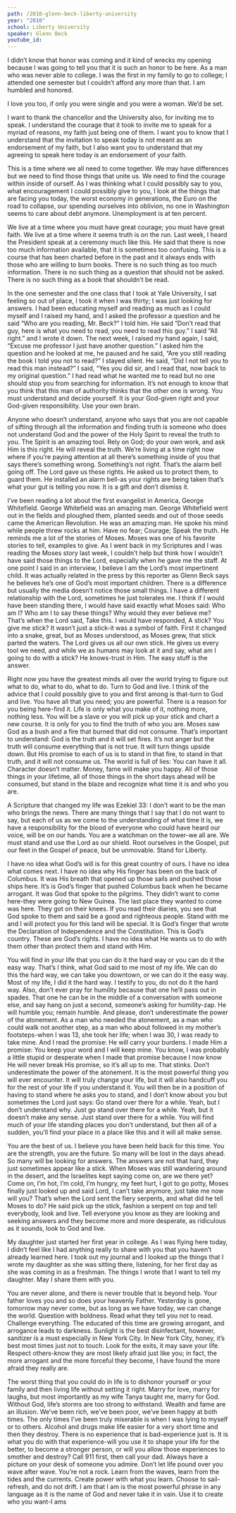```yaml
---
path: /2010-glenn-beck-liberty-university
year: "2010"
school: Liberty University
speaker: Glenn Beck
youtube_id: 
---
```


I didn’t know that honor was coming and it kind of wrecks my opening because I was going to tell you that it is such an honor to be here. As a man who was never able to college. I was the first in my family to go to college; I attended one semester but I couldn’t afford any more than that. I am humbled and honored.

I love you too, if only you were single and you were a woman. We’d be set.

I want to thank the chancellor and the University also, for inviting me to speak. I understand the courage that it took to invite me to speak for a myriad of reasons, my faith just being one of them. I want you to know that I understand that the invitation to speak today is not meant as an endorsement of my faith, but I also want you to understand that my agreeing to speak here today is an endorsement of your faith.

This is a time where we all need to come together. We may have differences but we need to find those things that unite us. We need to find the courage within inside of ourself. As I was thinking what I could possibly say to you, what encouragement I could possibly give to you, I look at the things that are facing you today, the worst economy in generations, the Euro on the road to collapse, our spending ourselves into oblivion, no one in Washington seems to care about debt anymore. Unemployment is at ten percent.

We live at a time where you must have great courage; you must have great faith. We live at a time where it seems truth is on the run. Last week, I heard the President speak at a ceremony much like this. He said that there is now too much information available, that it is sometimes too confusing. This is a course that has been charted before in the past and it always ends with those who are willing to burn books. There is no such thing as too much information. There is no such thing as a question that should not be asked. There is no such thing as a book that shouldn’t be read.

In the one semester and the one class that I took at Yale University, I sat feeling so out of place, I took it when I was thirty; I was just looking for answers. I had been educating myself and reading as much as I could myself and I raised my hand, and I asked the professor a question and he said “Who are you reading, Mr. Beck?” I told him. He said “Don’t read that guy, here is what you need to read, you need to read this guy.” I said “All right.” and I wrote it down. The next week, I raised my hand again, I said, “Excuse me professor I just have another question.” I asked him the question and he looked at me, he paused and he said, “Are you still reading the book I told you not to read?” I stayed silent. He said, “Did I not tell you to read this man instead?” I said, “Yes you did sir, and I read that, now back to my original question.” I had read what he wanted me to read but no one should stop you from searching for information. It’s not enough to know that you think that this man of authority thinks that the other one is wrong. You must understand and decide yourself. It is your God-given right and your God-given responsibility. Use your own brain.

Anyone who doesn’t understand, anyone who says that you are not capable of sifting through all the information and finding truth is someone who does not understand God and the power of the Holy Spirit to reveal the truth to you. The Spirit is an amazing tool. Rely on God; do your own work, and ask Him is this right. He will reveal the truth. We’re living at a time right now where if you’re paying attention at all there’s something inside of you that says there’s something wrong. Something’s not right. That’s the alarm bell going off. The Lord gave us these rights. He asked us to protect them, to guard them. He installed an alarm bell-as your rights are being taken that’s what your gut is telling you now. It is a gift and don’t dismiss it.

I’ve been reading a lot about the first evangelist in America, George Whitefield. George Whitefield was an amazing man. George Whitefield went out in the fields and ploughed them, planted seeds and out of those seeds came the American Revolution. He was an amazing man. He spoke his mind while people threw rocks at him. Have no fear; Courage; Speak the truth. He reminds me a lot of the stories of Moses. Moses was one of his favorite stories to tell, examples to give. As I went back in my Scriptures and I was reading the Moses story last week, I couldn’t help but think how I wouldn’t have said those things to the Lord, especially when he gave me the staff. At one point I said in an interview, I believe I am the Lord’s most impertinent child. It was actually related in the press by this reporter as Glenn Beck says he believes he’s one of God’s most important children. There is a difference but usually the media doesn’t notice those small things. I have a different relationship with the Lord, sometimes he just tolerates me. I think if I would have been standing there, I would have said exactly what Moses said: Who am I? Who am I to say these things? Why would they ever believe me? That’s when the Lord said, Take this. I would have responded, A stick? You give me stick? It wasn’t just a stick-it was a symbol of faith. First it changed into a snake, great, but as Moses understood, as Moses grew, that stick parted the waters. The Lord gives us all our own stick. He gives us every tool we need, and while we as humans may look at it and say, what am I going to do with a stick? He knows-trust in Him. The easy stuff is the answer.

Right now you have the greatest minds all over the world trying to figure out what to do, what to do, what to do. Turn to God and live. I think of the advice that I could possibly give to you and first among is that-turn to God and live. You have all that you need; you are powerful. There is a reason for you being here-find it. Life is only what you make of it, nothing more, nothing less. You will be a slave or you will pick up your stick and chart a new course. It is only for you to find the truth of who you are. Moses saw God as a bush and a fire that burned that did not consume. That’s important to understand: God is the truth and it will set fires. It’s not anger but the truth will consume everything that is not true. It will turn things upside down. But His promise to each of us is to stand in that fire, to stand in that truth, and it will not consume us. The world is full of lies: You can have it all. Character doesn’t matter. Money, fame will make you happy. All of those things in your lifetime, all of those things in the short days ahead will be consumed, but stand in the blaze and recognize what time it is and who you are.

A Scripture that changed my life was Ezekiel 33: I don’t want to be the man who brings the news. There are many things that I say that I do not want to say, but each of us as we come to the understanding of what time it is, we have a responsibility for the blood of everyone who could have heard our voice, will be on our hands. You are a watchman on the tower-we all are. We must stand and use the Lord as our shield. Root ourselves in the Gospel, put our feet in the Gospel of peace, but be unmovable. Stand for Liberty.

I have no idea what God’s will is for this great country of ours. I have no idea what comes next. I have no idea why His finger has been on the back of Columbus. It was His breath that opened up those sails and pushed those ships here. It’s is God’s finger that pushed Columbus back when he became arrogant. It was God that spoke to the pilgrims. They didn’t want to come here-they were going to New Guinea. The last place they wanted to come was here. They got on their knees. If you read their diaries, you see that God spoke to them and said be a good and righteous people. Stand with me and I will protect you for this land will be special. It is God’s finger that wrote the Declaration of Independence and the Constitution. This is God’s country. These are God’s rights. I have no idea what He wants us to do with them other than protect them and stand with Him.

You will find in your life that you can do it the hard way or you can do it the easy way. That’s I think, what God said to me most of my life. We can do this the hard way, we can take you downtown, or we can do it the easy way. Most of my life, I did it the hard way. I testify to you, do not do it the hard way. Also, don’t ever pray for humility because that one he’ll pass out in spades. That one he can be in the middle of a conversation with someone else, and say hang on just a second, someone’s asking for humility-zap. He will humble you; remain humble. And please, don’t underestimate the power of the atonement. As a man who needed the atonement, as a man who could walk not another step, as a man who about followed in my mother’s footsteps-when I was 13, she took her life; when I was 30, I was ready to take mine. And I read the promise: He will carry your burdens. I made Him a promise: You keep your word and I will keep mine. You know, I was probably a little stupid or desperate when I made that promise because I now know He will never break His promise, so it’s all up to me. That stinks. Don’t underestimate the power of the atonement. It is the most powerful thing you will ever encounter. It will truly change your life, but it will also handcuff you for the rest of your life if you understand it. You will then be in a position of having to stand where he asks you to stand, and I don’t know about you but sometimes the Lord just says: Go stand over there for a while. Yeah, but I don’t understand why. Just go stand over there for a while. Yeah, but it doesn’t make any sense. Just stand over there for a while. You will find much of your life standing places you don’t understand, but then all of a sudden, you’ll find your place in a place like this and it will all make sense.

You are the best of us. I believe you have been held back for this time. You are the strength, you are the future. So many will be lost in the days ahead. So many will be looking for answers. The answers are not that hard, they just sometimes appear like a stick. When Moses was still wandering around in the desert, and the Israelites kept saying come on, are we there yet? Come on, I’m hot, I’m cold, I’m hungry, my feet hurt, I got to go potty, Moses finally just looked up and said Lord, I can’t take anymore, just take me now will you? That’s when the Lord sent the fiery serpents, and what did he tell Moses to do? He said pick up the stick, fashion a serpent on top and tell everybody, look and live. Tell everyone you know as they are looking and seeking answers and they become more and more desperate, as ridiculous as it sounds, look to God and live.

My daughter just started her first year in college. As I was flying here today, I didn’t feel like I had anything really to share with you that you haven’t already learned here. I took out my journal and I looked up the things that I wrote my daughter as she was sitting there, listening, for her first day as she was coming in as a freshman. The things I wrote that I want to tell my daughter. May I share them with you.

You are never alone, and there is never trouble that is beyond help. Your father loves you and so does your heavenly Father. Yesterday is gone, tomorrow may never come, but as long as we have today, we can change the world. Question with boldness. Read what they tell you not to read. Challenge everything. The educated of this time are growing arrogant, and arrogance leads to darkness. Sunlight is the best disinfectant, however, sanitizer is a must especially in New York City. In New York City, honey, it’s best most times just not to touch. Look for the exits, it may save your life. Respect others-know they are most likely afraid just like you; in fact, the more arrogant and the more forceful they become, I have found the more afraid they really are.

The worst thing that you could do in life is to dishonor yourself or your family and then living life without setting it right. Marry for love, marry for laughs, but most importantly as my wife Tanya taught me, marry for God. Without God, life’s storms are too strong to withstand. Wealth and fame are an illusion. We’ve been rich, we’ve been poor, we’ve been happy at both times. The only times I’ve been truly miserable is when I was lying to myself or to others. Alcohol and drugs make life easier for a very short time and then they destroy. There is no experience that is bad-experience just is. It is what you do with that experience-will you use it to shape your life for the better, to become a stronger person, or will you allow those experiences to smother and destroy? Call 911 first, then call your dad. Always have a picture on your desk of someone you admire. Don’t let life pound over you wave after wave. You’re not a rock. Learn from the waves, learn from the tides and the currents. Create power with what you learn. Choose to sail-refresh, and do not drift. I am that I am is the most powerful phrase in any language as it is the name of God and never take it in vain. Use it to create who you want-I ams